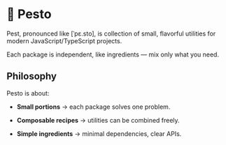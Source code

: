 # 🍃 Pesto
Pest, pronounced like [ˈpɛ.sto], is collection of small, flavorful utilities for modern JavaScript/TypeScript projects.

Each package is independent, like ingredients — mix only what you need.
## Philosophy

Pesto is about:

* **Small portions** → each package solves one problem.

* **Composable recipes** → utilities can be combined freely.

* **Simple ingredients** → minimal dependencies, clear APIs.
